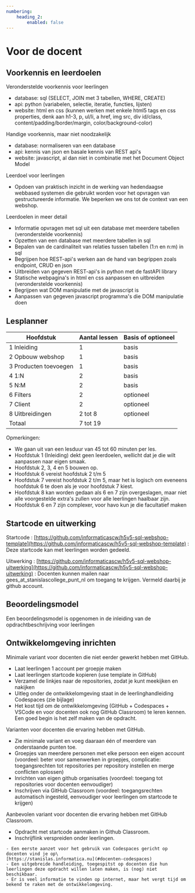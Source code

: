 ```yaml
---
numbering:
    heading_2:
        enabled: false
---
```

# Voor de docent

## Voorkennis en leerdoelen

Veronderstelde voorkennis voor leerlingen
- database: sql (SELECT, JOIN met 3 tabellen, WHERE, CREATE)
- api: python (variabelen, selectie, iteratie, functies, lijsten)
- website: html en css (kunnen werken met enkele html5 tags en css properties, denk aan h1-3, p, ul/li, a href, img src, div id/class, content/padding/border/margin, color/background-color)

Handige voorkennis, maar niet noodzakelijk
- database: normaliseren van een database
- api: kennis van json en basale kennis van REST api's
- website: javascript, al dan niet in combinatie met het Document Object Model

Leerdoel voor leerlingen
- Opdoen van praktisch inzicht in de werking van hedendaagse webbased systemen die gebruikt worden voor het opvragen van gestructureerde informatie. We beperken we ons tot de context van een webshop.

Leerdoelen in meer detail
- Informatie opvragen met sql uit een database met meerdere tabellen (veronderstelde voorkennis)
- Opzetten van een database met meerdere tabellen in sql
- Bepalen van de cardinaliteit van relaties tussen tabellen (1:n en n:m) in sql
- Begrijpen hoe REST-api's werken aan de hand van begrippen zoals endpoint, CRUD en json
- Uitbreiden van gegeven REST-api's in python met de fastAPI library
- Statische webpagina's in html en css aanpassen en uitbreiden (veronderstelde voorkennis)
- Begrijpen wat DOM manipulatie met de javascript is
- Aanpassen van gegeven javascript programma's die DOM manipulatie doen

## Lesplanner

Hoofdstuk|Aantal lessen|Basis of optioneel
--|--|--
1 Inleiding | 1 | basis
2 Opbouw webshop | 1 | basis
3 Producten toevoegen | 1 | basis
4 1:N | 2 | basis
5 N:M | 2 | basis
6 Filters | 2 | optioneel
7 Client | 2 | optioneel
8 Uitbreidingen | 2 tot 8 | optioneel
Totaal | 7 tot 19 |

Opmerkingen:
- We gaan uit van een lesduur van 45 tot 60 minuten per les.
- Hoofdstuk 1 (Inleiding) dekt geen leerdoelen, wellicht dat je die wilt aanpassen naar eigen smaak.
- Hoofdstuk 2, 3, 4 en 5 bouwen op. 
- Hoofdstuk 6 vereist hoofdstuk 2 t/m 5
- Hoofdstuk 7 vereist hoofdstuk 2 t/m 5, maar het is logisch om eveneens hoofdstuk 6 te doen als je voor hoofdstuk 7 kiest.
- Hoofdstuk 8 kan worden gedaan als 6 en 7 zijn overgeslagen, maar niet alle voorgestelde extra's zullen voor alle leerlingen haalbaar zijn.
- Hoofdstuk 6 en 7 zijn complexer, voor havo kun je die facultatief maken

## Startcode en uitwerking

Startcode
:  [https://github.com/informaticascw/h5v5-sql-webshop-template](https://github.com/informaticascw/h5v5-sql-webshop-template)
: Deze startcode kan met leerlingen worden gedeeld.

Uitwerking 
: [https://github.com/informaticascw/h5v5-sql-webshop-uitwerking](https://github.com/informaticascw/h5v5-sql-webshop-uitwerking) 
: Docenten kunnen mailen naar gees_at_stanislascollege_punt_nl om toegang te krijgen. Vermeld daarbij je github account.

## Beoordelingsmodel

Een beoordelingsmodel is opgenomen in de inleiding van de opdrachtbeschrijving voor leerlingen

## Ontwikkelomgeving inrichten

Minimale variant voor docenten die niet eerder gewerkt hebben met GitHub.
- Laat leerlingen 1 account per groepje maken
- Laat leerlingen startcode kopieren (use template in GitHub)
- Verzamel de linkjes naar de repositories, zodat je kunt meekijken en nakijken
- Uitleg onder de ontwikkelomgeving staat in de leerlinghandleiding Codespaces (zie bijlage)
- Het kost tijd om de ontwikkelomgeving (GitHub + Codespaces + VSCode en voor docenten ook nog GitHub Classroom) te leren kennen. Een goed begin is het zelf maken van de opdracht.

Varianten voor docenten die ervaring hebben met GitHub.
- Zie minimale variant en voeg daaraan één of meerdere van onderstaande punten toe.
- Groepjes van meerdere personen met elke persoon een eigen account (voordeel: beter voor samenwerken in groepjes, complicatie: toegangsrechten tot repositories per repository instellen en merge conflicten oplossen)
- Inrichten van eigen github organisaties (voordeel: toegang tot repositories voor docenten eenvoudiger)
- Inschrijven via GitHub Classroom (voordeel: toegangsrechten automatisch ingesteld, eenvoudiger voor leerlingen om startcode te krijgen)

Aanbevolen variant voor docenten die ervaring hebben met GitHub Classroom.
- Opdracht met startcode aanmaken in Github Classroom.
- Inschrijflink verspreiden onder leerlingen.

```{seealso} Docentenhandleiding
- Een eerste aanzet voor het gebruik van Codespaces gericht op docenten vind je op\
[https://stanislas.informatica.nu](#docenten-codespaces)
- Een uitgebreide handleiding, toegespitst op docenten die hun leerlingen deze opdracht willen laten maken, is (nog) niet beschikbaar. 
- Er is veel informatie te vinden op internet, maar het vergt tijd om bekend te raken met de ontwikkelomgeving.
```
